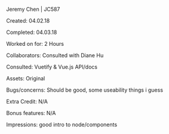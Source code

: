 Jeremy Chen | JC587



Created: 04.02.18

Completed: 04.03.18

Worked on for: 2 Hours

Collaborators: Consulted with Diane Hu

Consulted: Vuetify & Vue.js API/docs

Assets: Original

Bugs/concerns: Should be good, some useability things i guess

Extra Credit: N/A

Bonus features: N/A

Impressions: good intro to node/components
